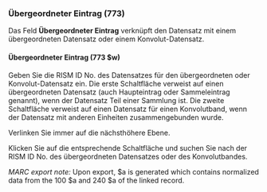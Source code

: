### Übergeordneter Eintrag (773)

Das Feld **Übergeordneter Eintrag** verknüpft den Datensatz mit einem übergeordneten Datensatz oder einem Konvolut-Datensatz.

#### Übergeordneter Eintrag (773 $w)

Geben Sie die RISM ID No. des Datensatzes für den übergeordneten oder Konvolut-Datensatz ein. Die erste Schaltfläche verweist auf einen übergeordneten Datensatz (auch Haupteintrag oder Sammeleintrag genannt), wenn der Datensatz Teil einer Sammlung ist. Die zweite Schaltfläche verweist auf einen Datensatz für einen Konvolutband, wenn der Datensatz mit anderen Einheiten zusammengebunden wurde.

Verlinken Sie immer auf die nächsthöhere Ebene.

Klicken Sie auf die entsprechende Schaltfläche und suchen Sie nach der RISM ID No. des übergeordneten Datensatzes oder des Konvolutbandes.

_MARC export note:_ Upon export, $a is generated which contains normalized data from the 100 $a and 240 $a of the linked record.  
